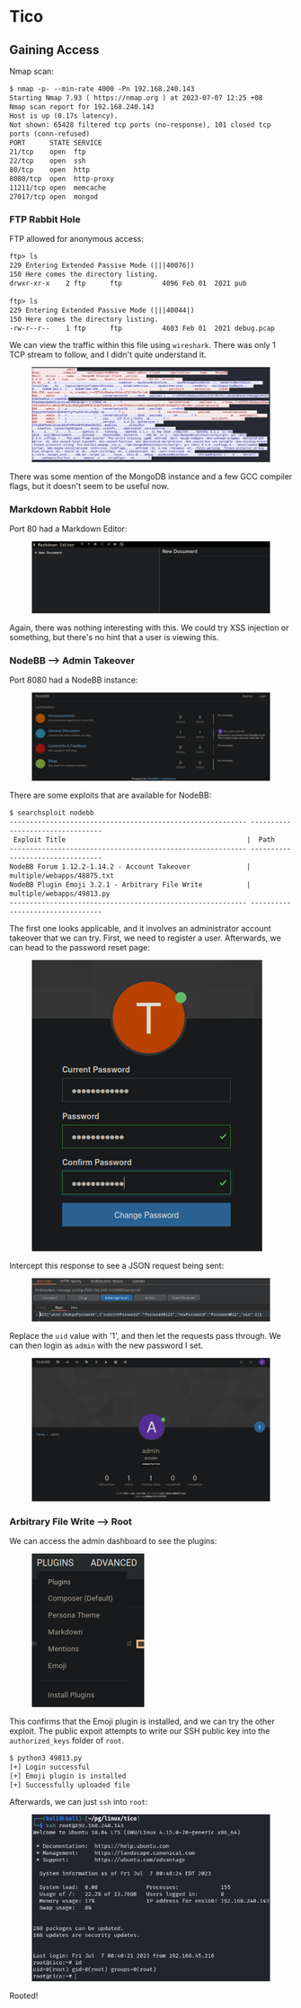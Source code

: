 # Tico

## Gaining Access

Nmap scan:

```
$ nmap -p- --min-rate 4000 -Pn 192.168.240.143
Starting Nmap 7.93 ( https://nmap.org ) at 2023-07-07 12:25 +08
Nmap scan report for 192.168.240.143
Host is up (0.17s latency).
Not shown: 65428 filtered tcp ports (no-response), 101 closed tcp ports (conn-refused)
PORT      STATE SERVICE
21/tcp    open  ftp
22/tcp    open  ssh
80/tcp    open  http
8080/tcp  open  http-proxy
11211/tcp open  memcache
27017/tcp open  mongod
```

### FTP Rabbit Hole

FTP allowed for anonymous access:

```
ftp> ls
229 Entering Extended Passive Mode (|||40076|)
150 Here comes the directory listing.
drwxr-xr-x    2 ftp      ftp          4096 Feb 01  2021 pub

ftp> ls
229 Entering Extended Passive Mode (|||40044|)
150 Here comes the directory listing.
-rw-r--r--    1 ftp      ftp          4603 Feb 01  2021 debug.pcap
```

We can view the traffic within this file using `wireshark`. There was only 1 TCP stream to follow, and I didn't quite understand it.

<figure><img src="../../../.gitbook/assets/image (736).png" alt=""><figcaption></figcaption></figure>

There was some mention of the MongoDB instance and a few GCC compiler flags, but it doesn't seem to be useful now.

### Markdown Rabbit Hole

Port 80 had a Markdown Editor:

<figure><img src="../../../.gitbook/assets/image (732).png" alt=""><figcaption></figcaption></figure>

Again, there was nothing interesting with this. We could try XSS injection or something, but there's no hint that a user is viewing this.&#x20;

### NodeBB --> Admin Takeover

Port 8080 had a NodeBB instance:

<figure><img src="../../../.gitbook/assets/image (714).png" alt=""><figcaption></figcaption></figure>

There are some exploits that are available for NodeBB:

```
$ searchsploit nodebb    
----------------------------------------------------------- ---------------------------------
 Exploit Title                                             |  Path
----------------------------------------------------------- ---------------------------------
NodeBB Forum 1.12.2-1.14.2 - Account Takeover              | multiple/webapps/48875.txt
NodeBB Plugin Emoji 3.2.1 - Arbitrary File Write           | multiple/webapps/49813.py
----------------------------------------------------------- ---------------------------------
```

The first one looks applicable, and it involves an administrator account takeover that we can try. First, we need to register a user. Afterwards, we can head to the password reset page:

<figure><img src="../../../.gitbook/assets/image (741).png" alt=""><figcaption></figcaption></figure>

Intercept this response to see a JSON request being sent:

<figure><img src="../../../.gitbook/assets/image (718).png" alt=""><figcaption></figcaption></figure>

Replace the `uid` value with '1', and then let the requests pass through. We can then login as `admin` with the new password I set.&#x20;

<figure><img src="../../../.gitbook/assets/image (742).png" alt=""><figcaption></figcaption></figure>

### Arbitrary File Write --> Root

We can access the admin dashboard to see the plugins:

<figure><img src="../../../.gitbook/assets/image (312).png" alt=""><figcaption></figcaption></figure>

This confirms that the Emoji plugin is installed, and we can try the other exploit. The public expoit attempts to write our SSH public key into the `authorized_keys` folder of `root`.&#x20;

```
$ python3 49813.py
[+] Login successful
[+] Emoji plugin is installed
[+] Successfully uploaded file
```

Afterwards, we can just `ssh` into `root`:

<figure><img src="../../../.gitbook/assets/image (739).png" alt=""><figcaption></figcaption></figure>

Rooted!
